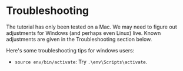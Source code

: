 
# Troubleshooting

The tutorial has only been tested on a Mac.  We may need to figure out adjustments for Windows (and perhaps even Linux) live.   Known adjustments are given in the Troubleshooting section below. 

Here's some troubleshooting tips for windows users:
* `source env/bin/activate`:  Try `.\env\Scripts\activate`.
